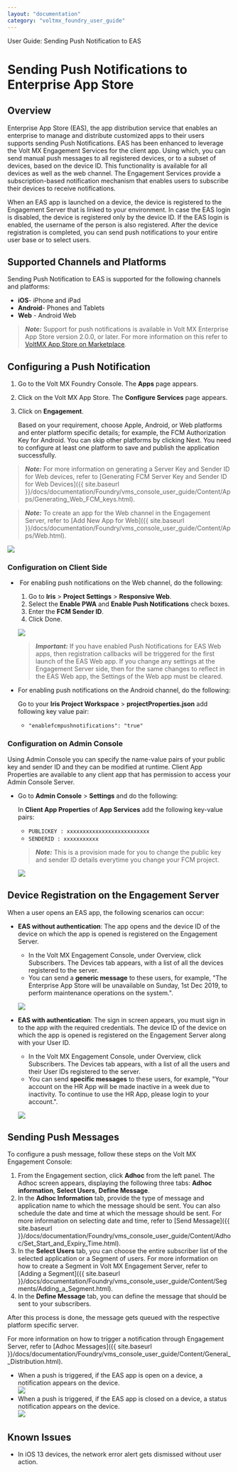 ```yaml
---
layout: "documentation"
category: "voltmx_foundry_user_guide"
---
```

                              

User Guide: Sending Push Notification to EAS

Sending Push Notifications to Enterprise App Store
==================================================

Overview
--------

Enterprise App Store (EAS), the app distribution service that enables an enterprise to manage and distribute customized apps to their users supports sending Push Notifications. EAS has been enhanced to leverage the Volt MX Engagement Services for the client app. Using which, you can send manual push messages to all registered devices, or to a subset of devices, based on the device ID. This functionality is available for all devices as well as the web channel. The Engagement Services provide a subscription-based notification mechanism that enables users to subscribe their devices to receive notifications.

When an EAS app is launched on a device, the device is registered to the Engagement Server that is linked to your environment. In case the EAS login is disabled, the device is registered only by the device ID. If the EAS login is enabled, the username of the person is also registered. After the device registration is completed, you can send push notifications to your entire user base or to select users.

Supported Channels and Platforms
--------------------------------

Sending Push Notification to EAS is supported for the following channels and platforms:

*   **iOS**\- iPhone and iPad
*   **Android**\- Phones and Tablets
*   **Web** - Android Web

> **_Note:_** Support for push notifications is available in Volt MX Enterprise App Store version 2.0.0, or later. For more information on this refer to [VoltMX App Store on Marketplace](https://marketplace.kony.com/items/voltmx-app-store).

Configuring a Push Notification
-------------------------------

1.  Go to the Volt MX Foundry Console. The **Apps** page appears.
2.  Click on the Volt MX App Store. The **Configure Services** page appears.
3.  Click on **Engagement**.
    
    Based on your requirement, choose Apple, Android, or Web platforms and enter platform specific details; for example, the FCM Authorization Key for Android. You can skip other platforms by clicking Next. You need to configure at least one platform to save and publish the application successfully.
    

> **_Note:_** For more information on generating a Server Key and Sender ID for Web devices, refer to [Generating FCM Server Key and Sender ID for Web Devices]({{ site.baseurl }}/docs/documentation/Foundry/vms_console_user_guide/Content/Apps/Generating_Web_FCM_keys.html).

> **_Note:_** To create an app for the Web channel in the Engagement Server, refer to [Add New App for Web]({{ site.baseurl }}/docs/documentation/Foundry/vms_console_user_guide/Content/Apps/Web.html).

![](Resources/Images/PushNotifEAS.PNG)

### Configuration on Client Side

*    For enabling push notifications on the Web channel, do the following:
    
    1.  Go to **Iris** > **Project Settings** > **Responsive Web**.
    2.  Select the **Enable PWA** and **Enable Push Notifications** check boxes.
    3.  Enter the **FCM Sender ID**.
    4.  Click Done.
    
    ![](Resources/Images/WebFCM.jpg)
    
    > **_Important:_** If you have enabled Push Notifications for EAS Web apps, then registration callbacks will be triggered for the first launch of the EAS Web app. If you change any settings at the Engagement Server side, then for the same changes to reflect in the EAS Web app, the Settings of the Web app must be cleared.
    

*   For enabling push notifications on the Android channel, do the following:
    
    Go to your **Iris Project Workspace** > **projectProperties.json** add following key value pair:
    
    *   `"enablefcmpushnotifications": "true"`

### Configuration on Admin Console

Using Admin Console you can specify the name-value pairs of your public key and sender ID and they can be modified at runtime. Client App Properties are available to any client app that has permission to access your Admin Console Server.

*   Go to **Admin Console** > **Settings** and do the following:
    
    In **Client App Properties** of **App Services** add the following key-value pairs:
    
    *   `PUBLICKEY : xxxxxxxxxxxxxxxxxxxxxxxxxx`
    *   `SENDERID : xxxxxxxxxxx`
    
    > **_Note:_** This is a provision made for you to change the public key and sender ID details everytime you change your FCM project.
    
    ![](Resources/Images/ClientAppProp.jpg)
    

Device Registration on the Engagement Server
--------------------------------------------

When a user opens an EAS app, the following scenarios can occur:

*   **EAS without authentication**: The app opens and the device ID of the device on which the app is opened is registered on the Engagement Server.
    *   In the Volt MX Engagement Console, under Overview, click Subscribers. The Devices tab appears, with a list of all the devices registered to the server.
    *   You can send a **generic message** to these users, for example, "The Enterprise App Store will be unavailable on Sunday, 1st Dec 2019, to perform maintenance operations on the system.".
    
    ![](Resources/Images/DeviceRegis.jpg)
    
*   **EAS with authentication**: The sign in screen appears, you must sign in to the app with the required credentials. The device ID of the device on which the app is opened is registered on the Engagement Server along with your User ID.
    *   In the Volt MX Engagement Console, under Overview, click Subscribers. The Devices tab appears, with a list of all the users and their User IDs registered to the server.
    *   You can send **specific messages** to these users, for example, "Your account on the HR App will be made inactive in a week due to inactivity. To continue to use the HR App, please login to your account.".
    
    ![](Resources/Images/UserID.jpg)
    

Sending Push Messages
---------------------

To configure a push message, follow these steps on the Volt MX Engagement Console:

1.  From the Engagement section, click **Adhoc** from the left panel. The Adhoc screen appears, displaying the following three tabs: **Adhoc information**, **Select Users**, **Define Message**.
2.  In the **Adhoc Information** tab, provide the type of message and application name to which the message should be sent. You can also schedule the date and time at which the message should be sent. For more information on selecting date and time, refer to [Send Message]({{ site.baseurl }}/docs/documentation/Foundry/vms_console_user_guide/Content/Adhoc/Set_Start_and_Expiry_Time.html).
3.  In the **Select Users** tab, you can choose the entire subscriber list of the selected application or a Segment of users. For more information on how to create a Segment in Volt MX Engagement Server, refer to [Adding a Segment]({{ site.baseurl }}/docs/documentation/Foundry/vms_console_user_guide/Content/Segments/Adding_a_Segment.html).
4.  In the **Define Message** tab, you can define the message that should be sent to your subscribers.

After this process is done, the message gets queued with the respective platform specific server.

For more information on how to trigger a notification through Engagement Server, refer to [Adhoc Messages]({{ site.baseurl }}/docs/documentation/Foundry/vms_console_user_guide/Content/General__Distribution.html).

*   When a push is triggered, if the EAS app is open on a device, a notification appears on the device.  
    ![](Resources/Images/OnlineNotif.png)
*   When a push is triggered, if the EAS app is closed on a device, a status notification appears on the device.  
    ![](Resources/Images/OfflineNotif.png)

Known Issues
------------

*   In iOS 13 devices, the network error alert gets dismissed without user action.

